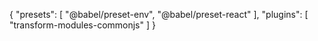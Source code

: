 {
  "presets": [
    "@babel/preset-env",
    "@babel/preset-react"
  ],
  "plugins": [
    "transform-modules-commonjs"
  ]
}
